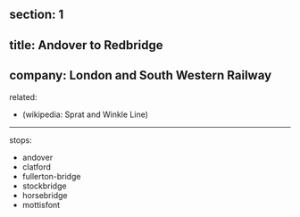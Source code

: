 ﻿section: 1
----
title: Andover to Redbridge
----
company: London and South Western Railway
----
related:
- (wikipedia: Sprat and Winkle Line)
----
stops:
- andover
- clatford
- fullerton-bridge
- stockbridge
- horsebridge
- mottisfont
